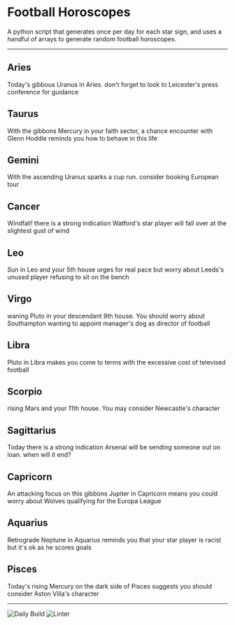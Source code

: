 # Football Horoscopes

A python script that generates once per day for each star sign, and uses a handful of arrays to generate random football horoscopes.

---

<!-- horoscopes_item starts -->
<h2>Aries</h2><p>Today's gibbous Uranus in Aries. don't forget to look to Leicester's press conference for guidance</p><h2>Taurus</h2><p>With the gibbons Mercury in your faith sector, a chance encounter with Glenn Hoddle reminds you how to behave in this life</p><h2>Gemini</h2><p>With the ascending Uranus sparks a cup run. consider booking European tour</p><h2>Cancer</h2><p>Windfall! there is a strong indication Watford's star player will fall over at the slightest gust of wind</p><h2>Leo</h2><p>Sun in Leo and your 5th house urges for real pace but worry about Leeds's unused player refusing to sit on the bench</p><h2>Virgo</h2><p>waning Pluto in your descendant 9th house. You should worry about Southampton wanting to appoint manager's dog as director of football</p><h2>Libra</h2><p>Pluto in Libra makes you come to terms with the excessive cost of televised football</p><h2>Scorpio</h2><p>rising Mars and your 11th house. You may consider Newcastle's character</p><h2>Sagittarius</h2><p>Today there is a strong indication Arsenal will be sending someone out on loan. when will it end?</p><h2>Capricorn</h2><p>An attacking focus on this gibbons Jupiter in Capricorn means you could worry about Wolves qualifying for the Europa League</p><h2>Aquarius</h2><p>Retrograde Neptune in Aquarius reminds you that your star player is racist but it's ok as he scores goals</p><h2>Pisces</h2><p>Today's rising Mercury on the dark side of Pisces suggests you should consider Aston Villa's character</p>
<!-- horoscopes_item ends -->

---

![Daily Build](https://github.com/MatBenfield/horofootball.thechels.uk/workflows/Daily%20Build/badge.svg) ![Linter](https://github.com/MatBenfield/horofootball.thechels.uk/workflows/Linter/badge.svg)
